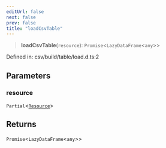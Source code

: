 ```yaml
---
editUrl: false
next: false
prev: false
title: "loadCsvTable"
---
```


> **loadCsvTable**(`resource`): `Promise`\<`LazyDataFrame`\<`any`\>\>

Defined in: csv/build/table/load.d.ts:2

## Parameters

### resource

`Partial`\<[`Resource`](/reference/dpkit/resource/)\>

## Returns

`Promise`\<`LazyDataFrame`\<`any`\>\>
